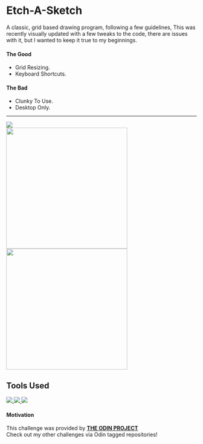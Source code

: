# Etch-A-Sketch
A classic, grid based drawing program, following a few guidelines, This was recently visually updated with a few tweaks to the code, there are issues with it, but I wanted to keep it true to my beginnings.

#### The Good
- Grid Resizing.
- Keyboard Shortcuts.

#### The Bad
- Clunky To Use.
- Desktop Only.

<hr />

<a href="https://coldlombax.github.io/Odin-Etch-A-Sketch/" target="blank"> 
  <img src="https://img.shields.io/badge/DEMO-lightgreen?label=Etch-A-Sketch&style=for-the-badge&logo=javascript">
</a>
<div>
  <img src="https://user-images.githubusercontent.com/73673516/122131691-75ccaf80-ce31-11eb-8ce1-53dcc76bb3c1.png" width=320>
  <img src="https://user-images.githubusercontent.com/73673516/122131780-9ac12280-ce31-11eb-883d-f7900eeb54a7.png" width=320>
</div>

## Tools Used
<p align = "left">
  <a href="https://developer.mozilla.org/en-US/docs/Glossary/HTML5" target="blank"> 
    <img src="https://img.shields.io/badge/html5-333?label=&style=for-the-badge&logo=html5">
  </a>
   <a href="https://developer.mozilla.org/en-US/docs/Web/CSS" target="blank"> 
    <img src="https://img.shields.io/badge/css3-333?label=&style=for-the-badge&logo=css3">
  </a>
  <a href="https://www.javascript.com/" target="blank"> 
    <img src="https://img.shields.io/badge/javascript-333?label=&style=for-the-badge&logo=javascript">
  </a>
</p>

#### Motivation
This challenge was provided by [**THE ODIN PROJECT**](https://www.theodinproject.com/paths/foundations/courses/foundations/lessons/etch-a-sketch-project)<br>
Check out my other challenges via Odin tagged repositories!
